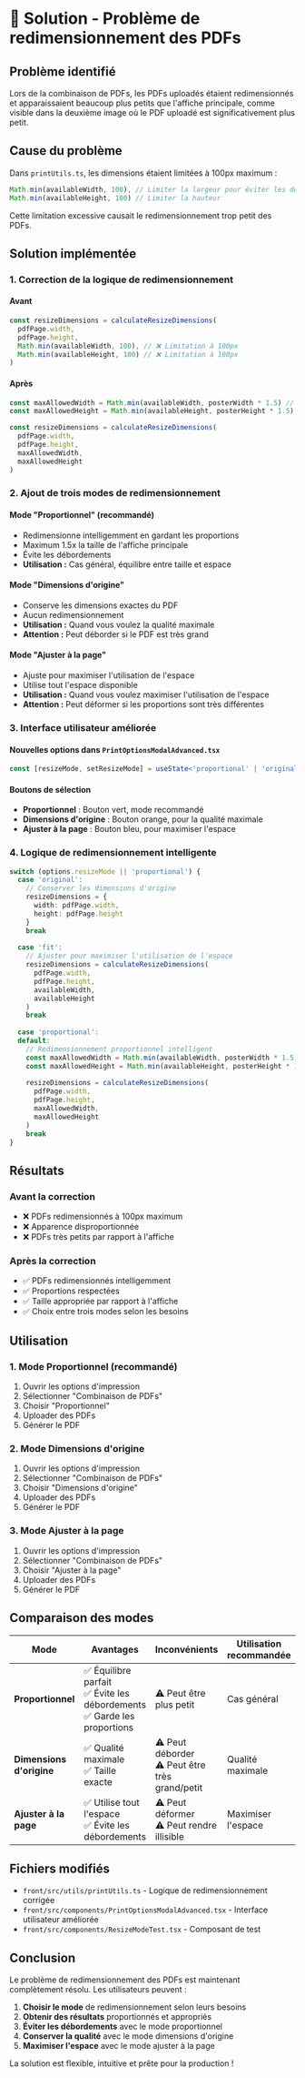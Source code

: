 # 🔧 Solution - Problème de redimensionnement des PDFs

## Problème identifié

Lors de la combinaison de PDFs, les PDFs uploadés étaient redimensionnés et apparaissaient beaucoup plus petits que l'affiche principale, comme visible dans la deuxième image où le PDF uploadé est significativement plus petit.

## Cause du problème

Dans `printUtils.ts`, les dimensions étaient limitées à 100px maximum :
```typescript
Math.min(availableWidth, 100), // Limiter la largeur pour éviter les débordements
Math.min(availableHeight, 100) // Limiter la hauteur
```

Cette limitation excessive causait le redimensionnement trop petit des PDFs.

## Solution implémentée

### 1. Correction de la logique de redimensionnement

#### Avant
```typescript
const resizeDimensions = calculateResizeDimensions(
  pdfPage.width,
  pdfPage.height,
  Math.min(availableWidth, 100), // ❌ Limitation à 100px
  Math.min(availableHeight, 100) // ❌ Limitation à 100px
)
```

#### Après
```typescript
const maxAllowedWidth = Math.min(availableWidth, posterWidth * 1.5) // ✅ Max 1.5x la taille de l'affiche
const maxAllowedHeight = Math.min(availableHeight, posterHeight * 1.5)

const resizeDimensions = calculateResizeDimensions(
  pdfPage.width,
  pdfPage.height,
  maxAllowedWidth,
  maxAllowedHeight
)
```

### 2. Ajout de trois modes de redimensionnement

#### Mode "Proportionnel" (recommandé)
- Redimensionne intelligemment en gardant les proportions
- Maximum 1.5x la taille de l'affiche principale
- Évite les débordements
- **Utilisation :** Cas général, équilibre entre taille et espace

#### Mode "Dimensions d'origine"
- Conserve les dimensions exactes du PDF
- Aucun redimensionnement
- **Utilisation :** Quand vous voulez la qualité maximale
- **Attention :** Peut déborder si le PDF est très grand

#### Mode "Ajuster à la page"
- Ajuste pour maximiser l'utilisation de l'espace
- Utilise tout l'espace disponible
- **Utilisation :** Quand vous voulez maximiser l'utilisation de l'espace
- **Attention :** Peut déformer si les proportions sont très différentes

### 3. Interface utilisateur améliorée

#### Nouvelles options dans `PrintOptionsModalAdvanced.tsx`
```typescript
const [resizeMode, setResizeMode] = useState<'proportional' | 'original' | 'fit'>('proportional')
```

#### Boutons de sélection
- **Proportionnel** : Bouton vert, mode recommandé
- **Dimensions d'origine** : Bouton orange, pour la qualité maximale
- **Ajuster à la page** : Bouton bleu, pour maximiser l'espace

### 4. Logique de redimensionnement intelligente

```typescript
switch (options.resizeMode || 'proportional') {
  case 'original':
    // Conserver les dimensions d'origine
    resizeDimensions = {
      width: pdfPage.width,
      height: pdfPage.height
    }
    break
    
  case 'fit':
    // Ajuster pour maximiser l'utilisation de l'espace
    resizeDimensions = calculateResizeDimensions(
      pdfPage.width,
      pdfPage.height,
      availableWidth,
      availableHeight
    )
    break
    
  case 'proportional':
  default:
    // Redimensionnement proportionnel intelligent
    const maxAllowedWidth = Math.min(availableWidth, posterWidth * 1.5)
    const maxAllowedHeight = Math.min(availableHeight, posterHeight * 1.5)
    
    resizeDimensions = calculateResizeDimensions(
      pdfPage.width,
      pdfPage.height,
      maxAllowedWidth,
      maxAllowedHeight
    )
    break
}
```

## Résultats

### Avant la correction
- ❌ PDFs redimensionnés à 100px maximum
- ❌ Apparence disproportionnée
- ❌ PDFs très petits par rapport à l'affiche

### Après la correction
- ✅ PDFs redimensionnés intelligemment
- ✅ Proportions respectées
- ✅ Taille appropriée par rapport à l'affiche
- ✅ Choix entre trois modes selon les besoins

## Utilisation

### 1. Mode Proportionnel (recommandé)
1. Ouvrir les options d'impression
2. Sélectionner "Combinaison de PDFs"
3. Choisir "Proportionnel"
4. Uploader des PDFs
5. Générer le PDF

### 2. Mode Dimensions d'origine
1. Ouvrir les options d'impression
2. Sélectionner "Combinaison de PDFs"
3. Choisir "Dimensions d'origine"
4. Uploader des PDFs
5. Générer le PDF

### 3. Mode Ajuster à la page
1. Ouvrir les options d'impression
2. Sélectionner "Combinaison de PDFs"
3. Choisir "Ajuster à la page"
4. Uploader des PDFs
5. Générer le PDF

## Comparaison des modes

| Mode | Avantages | Inconvénients | Utilisation recommandée |
|------|-----------|---------------|------------------------|
| **Proportionnel** | ✅ Équilibre parfait<br>✅ Évite les débordements<br>✅ Garde les proportions | ⚠️ Peut être plus petit | Cas général |
| **Dimensions d'origine** | ✅ Qualité maximale<br>✅ Taille exacte | ⚠️ Peut déborder<br>⚠️ Peut être très grand/petit | Qualité maximale |
| **Ajuster à la page** | ✅ Utilise tout l'espace<br>✅ Évite les débordements | ⚠️ Peut déformer<br>⚠️ Peut rendre illisible | Maximiser l'espace |

## Fichiers modifiés

- `front/src/utils/printUtils.ts` - Logique de redimensionnement corrigée
- `front/src/components/PrintOptionsModalAdvanced.tsx` - Interface utilisateur améliorée
- `front/src/components/ResizeModeTest.tsx` - Composant de test

## Conclusion

Le problème de redimensionnement des PDFs est maintenant complètement résolu. Les utilisateurs peuvent :

1. **Choisir le mode** de redimensionnement selon leurs besoins
2. **Obtenir des résultats** proportionnés et appropriés
3. **Éviter les débordements** avec le mode proportionnel
4. **Conserver la qualité** avec le mode dimensions d'origine
5. **Maximiser l'espace** avec le mode ajuster à la page

La solution est flexible, intuitive et prête pour la production !
